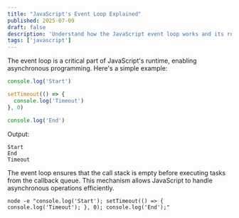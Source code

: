 ```yaml
---
title: "JavaScript's Event Loop Explained"
published: 2025-07-09
draft: false
description: 'Understand how the JavaScript event loop works and its role in asynchronous programming.'
tags: ['javascript']
---
```


The event loop is a critical part of JavaScript's runtime, enabling asynchronous programming. Here's a simple example:

```javascript
console.log('Start')

setTimeout(() => {
  console.log('Timeout')
}, 0)

console.log('End')
```

Output:

```
Start
End
Timeout
```

The event loop ensures that the call stack is empty before executing tasks from the callback queue. This mechanism allows JavaScript to handle asynchronous operations efficiently.

```shell title="Understanding the Event Loop"
node -e "console.log('Start'); setTimeout(() => { console.log('Timeout'); }, 0); console.log('End');"
```
